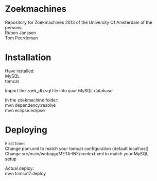 Zoekmachines
============

Repository for Zoekmachines 2013 of the University Of Amsterdam of the persons:<br />
Ruben Janssen<br />
Tom Peerdeman


Installation
=====
Have installed:<br />
MySQL<br />
tomcat<br />

Import the zoek_db.sql file into your MySQL database

In the zoekmachine folder:<br />
mvn dependency:resolve<br />
mvn eclipse:eclipse

Deploying
=====
First time:<br />
Change pom.xml to match your tomcat configuration (default localhost)<br />
Change src/main/webapp/META-INF/context.xml to match your MySQL setup

Actual deploy:<br />
mvn tomcat7:deploy
